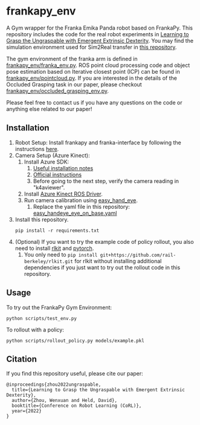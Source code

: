 # frankapy_env

A Gym wrapper for the Franka Emika Panda robot based on FrankaPy. 
This repository includes the code for the real robot experiments in [Learning to Grasp the Ungraspable with Emergent Extrinsic Dexterity](https://sites.google.com/view/grasp-ungraspable). 
You may find the simulation environment used for Sim2Real transfer in [this repository](https://github.com/Wenxuan-Zhou/ungraspable).

The gym environment of the franka arm is defined in [frankapy_env/franka_env.py](frankapy_env/franka_env.py). 
ROS point cloud processing code and object pose estimation based on Iterative closest point (ICP) can be found in [frankapy_env/pointcloud.py](frankapy_env/pointcloud.py).
If you are interested in the details of the Occluded Grasping task in our paper, please checkout [frankapy_env/occluded_grasping_env.py](frankapy_env/occluded_grasping_env.py).

Please feel free to contact us if you have any questions on the code or anything else related to our paper!

## Installation
1. Robot Setup: Install frankapy and franka-interface by following the instructions [here](https://github.com/iamlab-cmu/frankapy).
2. Camera Setup (Azure Kinect):
   1. Install Azure SDK:
      1. [Useful installation notes](https://gist.github.com/madelinegannon/c212dbf24fc42c1f36776342754d81bc)
      2. [Official instructions](https://docs.microsoft.com/en-us/azure/Kinect-dk/sensor-sdk-download)
      3. Before going to the next step, verify the camera reading in "k4aviewer".
   2. Install [Azure Kinect ROS Driver](https://github.com/microsoft/Azure_Kinect_ROS_Driver). 
   3. Run camera calibration using [easy_hand_eye](https://github.com/IFL-CAMP/easy_handeye).
      1. Replace the yaml file in this repository: [easy_handeye_eye_on_base.yaml](frankapy_env%2Feasy_handeye%2Feasy_handeye_eye_on_base.yaml)
3. Install this repository.
    ```
    pip install -r requirements.txt
    ```
4. (Optional) If you want to try the example code of policy rollout, you also need to install [rlkit](https://github.com/rail-berkeley/rlkit) and [pytorch](https://pytorch.org/).
   1. You only need to ```pip install git+https://github.com/rail-berkeley/rlkit.git``` for rlkit without installing additional dependencies if you just want to try out the rollout code in this repository.

## Usage
To try out the FrankaPy Gym Environment:
```
python scripts/test_env.py
```
To rollout with a policy:
```
python scripts/rollout_policy.py models/example.pkl
```

## Citation
If you find this repository useful, please cite our paper:
```
@inproceedings{zhou2022ungraspable,
  title={Learning to Grasp the Ungraspable with Emergent Extrinsic Dexterity},
  author={Zhou, Wenxuan and Held, David},
  booktitle={Conference on Robot Learning (CoRL)},
  year={2022}
}
```
